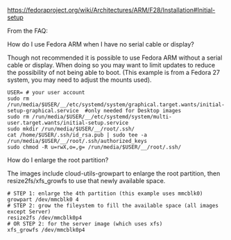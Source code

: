 <https://fedoraproject.org/wiki/Architectures/ARM/F28/Installation#Initial-setup>

From the FAQ:

How do I use Fedora ARM when I have no serial cable or display?

Though not recommended it is possible to use Fedora ARM without a serial cable or display. When doing so you may want to limit updates to reduce the possibility of not being able to boot. (This example is from a Fedora 27 system, you may need to adjust the mounts used).

	USER= # your user account
	sudo rm /run/media/$USER/__/etc/systemd/system/graphical.target.wants/initial-setup-graphical.service  #only needed for Desktop images
	sudo rm /run/media/$USER/__/etc/systemd/system/multi-user.target.wants/initial-setup.service
	sudo mkdir /run/media/$USER/__/root/.ssh/
	cat /home/$USER/.ssh/id_rsa.pub | sudo tee -a /run/media/$USER/__/root/.ssh/authorized_keys
	sudo chmod -R u=rwX,o=,g= /run/media/$USER/__/root/.ssh/

How do I enlarge the root partition?

The images include cloud-utils-growpart to enlarge the root partition, then resize2fs/xfs_growfs to use that newly available space.

    # STEP 1: enlarge the 4th partition (this example uses mmcblk0)
    growpart /dev/mmcblk0 4
    # STEP 2: grow the fileystem to fill the available space (all images except Server)
    resize2fs /dev/mmcblk0p4
    # OR STEP 2: for the server image (which uses xfs)
    xfs_growfs /dev/mmcblk0p4
